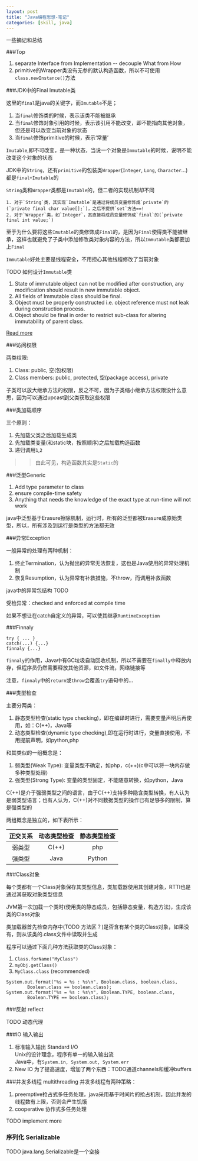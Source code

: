 ```yaml
---
layout: post
title: "Java编程思想-笔记"
categories: [skill, java]
---
```


一些摘记和总结

###Top

1. separate Interface from Implementation -- decouple What from How
2. primitive的Wrapper类没有无参的默认构造函数，所以不可使用`class.newInstance()`方法

###JDK中的Final Imutable类

这里的`final`是java的关键字，而`Imutable`不是；

1. 当`final`修饰类的时候，表示该类不能被继承
1. 当`final`修饰对象引用的时候，表示该引用不能改变，即不能指向其他对象，但还是可以改变当前对象的状态
1. 当`final`修饰primitive的时候，表示‘常量’

`Imutable`,即不可改变，是一种状态，当说一个对象是`Immutable`的时候，说明不能改变这个对象的状态

JDK中的`String`，还有`primitive`的包装类`Wrapper`(`Integer`, `Long`, `Character`...)都是`final+Imutable`的

`String`类和`Wrapper`类都是`Imutable`的，但二者的实现机制却不同

    1. 对于`String`类，其实现`Imutable`是通过将成员变量修饰成`private`的(`private final char value[];`)，之后不提供`set`方法==!
    2. 对于`Wrapper`类，如`Integer`，其直接将成员变量修饰成`final`的(`private final int value;`)

至于为什么要将这些`Imutable`的类修饰成`Final`的，是因为`Final`使得类不能被继承，这样也就避免了子类中添加修改类对象内容的方法，所以`Immutable`类都要加上`Final`

`Immutable`好处主要是线程安全，不用担心其他线程修改了当前对象

TODO 如何设计`Immutable`类

1. State of immutable object can not be modified after construction, any modification should result in new immutable object.
2. All fields of Immutable class should be final.
3. Object must be properly constructed i.e. object reference must not leak during construction process.
4. Object should be final in order to restrict sub-class for altering immutability of parent class.

[Read more](http://javarevisited.blogspot.com/2013/03/how-to-create-immutable-class-object-java-example-tutorial.html#ixzz2cygKLoIu)

###访问权限

两类权限:

1. Class: public, 空(包权限)
2. Class members: public, protected, 空(package access), private

子类可以放大继承方法的权限，反之不可，因为子类缩小继承方法权限没什么意思，因为可以通过upcast到父类获取这些权限

###类加载顺序

三个原则：

1. 先加载父类之后加载生成类 
2. 先加载类变量(和static块，按照顺序)之后加载构造函数 
3. 递归调用`1`,`2`

>>由此可见，构造函数其实是`Static`的

###泛型Generic

1. Add type parameter to class
2. ensure compile-time safety
3. Anything that needs the knowledge of the exact type at run-time will not work

java中泛型基于Erasure擦除机制，运行时，所有的泛型都被Erasure成原始类型，所以，所有涉及到运行是类型的方法都无效

###异常Exception

一般异常的处理有两种机制：

1. 终止Termination，认为抛出的异常无法恢复，这也是Java使用的异常处理机制 
2. 恢复Resumption，认为异常有补救措施，不throw，而调用补救函数

java中的异常包结构
TODO

受检异常：checked and enforced at compile time

如果不想让在catch自定义的异常，可以使其继承`RuntimeException`

###Finnaly

    try { ... }
    catch(...) {...}
    finnaly {...}

`finnaly`的作用，Java中有GC垃圾自动回收机制，所以不需要在`finally`中释放内存，但程序员仍然需要释放其他资源，如文件流，网络链接等

注意，`finnaly`中的`return`或`throw`会覆盖`try`语句中的...

###类型检查

主要分两类：

1. 静态类型检查(static type checking)，即在编译时进行，需要变量声明后再使用，如：C(++)，Java等
2. 动态类型检查(dynamic type checking),即在运行时进行，变量直接使用，不用提前声明，如python,php

和其类似的一组概念是：

1. 弱类型(Weak Type): 变量类型不确定，如php，c(++)(c中可以将一块内存做多种类型处理)
2. 强类型(Strong Type): 变量的类型固定，不能随意转换，如python，Java

C(++)是介于强弱类型之间的语言，由于C(++)支持多种隐含类型转换，有人认为是弱类型语言；也有人认为，C(++)对不同数据类型的操作已有足够多的限制，算是强类型的

两组概念是独立的，如下表所示：

正交关系 | 动态类型检查 | 静态类型检查
:-------:|:------------:|:------------:
弱类型   |    C(++)     |     php
强类型   |    Java      |     Python  

###Class对象

每个类都有一个Class对象保存其类型信息，类加载器使用其创建对象，RTTI也是通过其获取对象类型信息

JVM第一次加载一个类时(使用类的静态成员，包括静态变量，构造方法)，生成该类的Class对象

类加载器首先检查内存中(TODO 方法区？)是否含有某个类的Class对象，如果没有，则从该类的.class文件中读取并生成

程序可以通过下面几种方法获取类的Class对象：

1. `Class.forName("MyClass")`
2. `myObj.getClass()`
3. `MyClass.class` (recommended)

```
System.out.format("%s = %s : %s\n", Boolean.class, boolean.class,
        Boolean.class == boolean.class);
System.out.format("%s = %s : %s\n", Boolean.TYPE, boolean.class,
        Boolean.TYPE == boolean.class);
```

###反射 reflect

TODO 动态代理

###IO 输入输出
1. 标准输入输出 Standard I/O  
  Unix的设计理念，程序有单一的输入输出流  
  Java中，有`System.in, System.out, System.err`
2. New IO
  为了提高速度，增加了两个东西：TODO通道channels和缓冲buffers


###并发多线程 multithreading
并发多线程有两种策略：

1. preemptive抢占式多任务处理，java采用基于时间片的抢占机制，因此并发的线程数有上限，否则会产生饥饿
2. cooperative 协作式多任务处理

TODO implement more

### 序列化 Serializable

TODO java.lang.Serializable是一个空接
